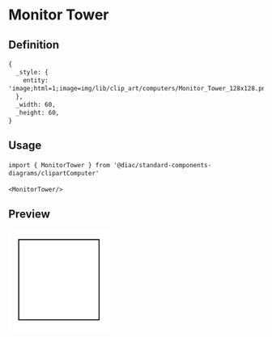 # Monitor Tower

## Definition

```
{
  _style: { 
    entity: 'image;html=1;image=img/lib/clip_art/computers/Monitor_Tower_128x128.pngstrokeColor=none;',
  },
  _width: 60,
  _height: 60,
}
```

## Usage

```
import { MonitorTower } from '@diac/standard-components-diagrams/clipartComputer'

<MonitorTower/>
```

## Preview

<img src="./monitor-tower.png" width="200"/>
